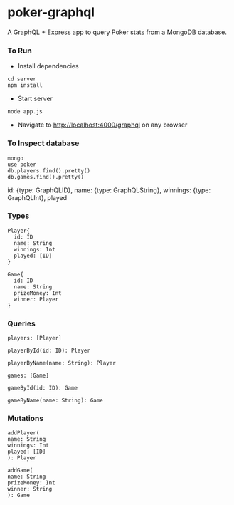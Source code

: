 # poker-graphql

A GraphQL + Express app to query Poker stats from a MongoDB database.

### To Run

* Install dependencies
```shell
cd server
npm install
```

* Start server
```shell
node app.js
```

* Navigate to <http://localhost:4000/graphql> on any browser

### To Inspect database
```shell
mongo
use poker
db.players.find().pretty()
db.games.find().pretty()
```
id: {type: GraphQLID},
name: {type: GraphQLString},
winnings: {type: GraphQLInt},
played

### Types
```
Player{
  id: ID
  name: String
  winnings: Int
  played: [ID]
}

Game{
  id: ID
  name: String
  prizeMoney: Int
  winner: Player
}
```

### Queries
```
players: [Player]

playerById(id: ID): Player

playerByName(name: String): Player

games: [Game]

gameById(id: ID): Game

gameByName(name: String): Game
```

### Mutations
```
addPlayer(
name: String
winnings: Int
played: [ID]
): Player

addGame(
name: String
prizeMoney: Int
winner: String
): Game
```
